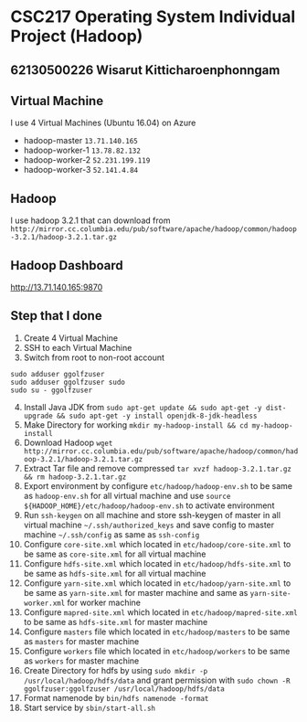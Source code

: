 # CSC217 Operating System Individual Project (Hadoop)

## 62130500226 Wisarut Kitticharoenphonngam

## Virtual Machine
I use 4 Virtual Machines (Ubuntu 16.04) on Azure
- hadoop-master	`13.71.140.165`
- hadoop-worker-1 `13.78.82.132`
- hadoop-worker-2 `52.231.199.119`
- hadoop-worker-3 `52.141.4.84`

## Hadoop
I use hadoop 3.2.1 that can download from 
`http://mirror.cc.columbia.edu/pub/software/apache/hadoop/common/hadoop-3.2.1/hadoop-3.2.1.tar.gz`


## Hadoop Dashboard

http://13.71.140.165:9870

## Step that I done

1) Create 4 Virtual Machine
2) SSH to each Virtual Machine
3) Switch from root to non-root account
```
sudo adduser ggolfzuser
sudo adduser ggolfzuser sudo
sudo su - ggolfzuser
```
4) Install Java JDK from 
`sudo apt-get update && sudo apt-get -y dist-upgrade && sudo apt-get -y install openjdk-8-jdk-headless`
5) Make Directory for working
`mkdir my-hadoop-install && cd my-hadoop-install`
6) Download Hadoop
`wget http://mirror.cc.columbia.edu/pub/software/apache/hadoop/common/hadoop-3.2.1/hadoop-3.2.1.tar.gz`
7) Extract Tar file and remove compressed
`tar xvzf hadoop-3.2.1.tar.gz && rm hadoop-3.2.1.tar.gz`
8) Export environment by configure `etc/hadoop/hadoop-env.sh` to be same as `hadoop-env.sh` for all virtual machine and use `source ${HADOOP_HOME}/etc/hadoop/hadoop-env.sh` to activate environment
9) Run `ssh-keygen` on all machine and store ssh-keygen of master in all virtual machine `~/.ssh/authorized_keys` and save config to master machine `~/.ssh/config` as same as `ssh-config`
10) Configure `core-site.xml` which located in `etc/hadoop/core-site.xml` to be same as `core-site.xml` for all virtual machine
11) Configure `hdfs-site.xml` which located in `etc/hadoop/hdfs-site.xml` to be same as `hdfs-site.xml` for all virtual machine
12) Configure `yarn-site.xml` which located in `etc/hadoop/yarn-site.xml` to be same as `yarn-site.xml` for master machine and same as `yarn-site-worker.xml` for worker machine
13) Configure `mapred-site.xml` which located in `etc/hadoop/mapred-site.xml` to be same as `hdfs-site.xml` for master machine
14) Configure `masters` file which located in `etc/hadoop/masters` to be same as `masters` for master machine
15) Configure `workers` file which located in `etc/hadoop/workers` to be same as `workers` for master machine
16) Create Directory for hdfs by using `sudo mkdir -p /usr/local/hadoop/hdfs/data` and grant permission with `sudo chown -R ggolfzuser:ggolfzuser /usr/local/hadoop/hdfs/data`
17) Format namenode by `bin/hdfs namenode -format`
18) Start service by `sbin/start-all.sh`
